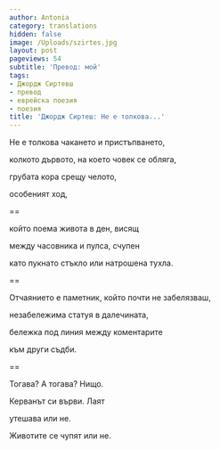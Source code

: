 ```yaml
---
author: Antonia
category: translations
hidden: false
image: /Uploads/szirtes.jpg
layout: post
pageviews: 54
subtitle: 'Превод: мой'
tags:
- Джордж Сиртевш
- превод
- еврейска поезия
- поезия
title: 'Джордж Сиртеш: Не е толкова...'
---
```


Не е толкова чакането и пристъпването,

колкото дървото, на което човек се обляга,

грубата кора срещу челото,

особеният ход,

\==

който поема живота в ден, висящ

между часовника и пулса, счупен

като пукнато стъкло или натрошена тухла.

\==

Отчаянието е паметник, който почти не забелязваш,

незабележима статуя в далечината,

бележка под линия между коментарите

към други съдби.

\==

Тогава? А тогава? Нищо.

Керванът си върви. Лаят

утешава или не.

Животите се чупят или не.